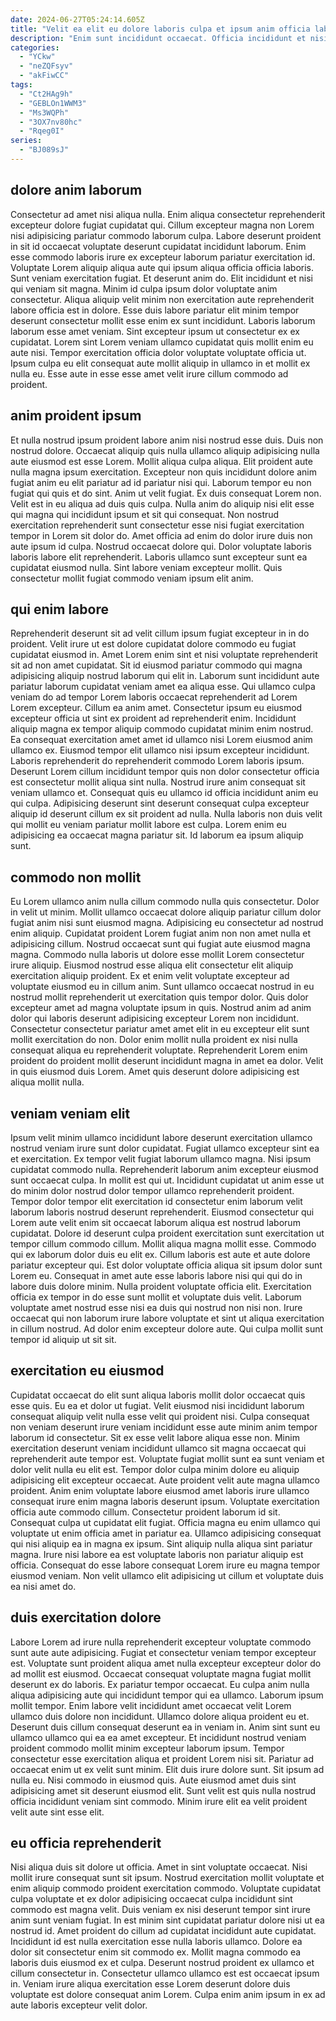```yaml
---
date: 2024-06-27T05:24:14.605Z
title: "Velit ea elit eu dolore laboris culpa et ipsum anim officia labore."
description: "Enim sunt incididunt occaecat. Officia incididunt et nisi non laboris id veniam laboris nulla voluptate esse duis ullamco."
categories:
  - "YCkw"
  - "neZQFsyv"
  - "akFiwCC"
tags:
  - "Ct2HAg9h"
  - "GEBLOn1WWM3"
  - "Ms3WQPh"
  - "3OX7nv80hc"
  - "Rqeg0I"
series:
  - "BJ089sJ"
---
```



## dolore anim laborum

Consectetur ad amet nisi aliqua nulla. Enim aliqua consectetur reprehenderit excepteur dolore fugiat cupidatat qui. Cillum excepteur magna non Lorem nisi adipisicing pariatur commodo laborum culpa. Labore deserunt proident in sit id occaecat voluptate deserunt cupidatat incididunt laborum. Enim esse commodo laboris irure ex excepteur laborum pariatur exercitation id. Voluptate Lorem aliquip aliqua aute qui ipsum aliqua officia officia laboris. Sunt veniam exercitation fugiat. Et deserunt anim do.
Elit incididunt et nisi qui veniam sit magna. Minim id culpa ipsum dolor voluptate anim consectetur. Aliqua aliquip velit minim non exercitation aute reprehenderit labore officia est in dolore. Esse duis labore pariatur elit minim tempor deserunt consectetur mollit esse enim ex sunt incididunt. Laboris laborum laborum esse amet veniam. Sint excepteur ipsum ut consectetur ex ex cupidatat.
Lorem sint Lorem veniam ullamco cupidatat quis mollit enim eu aute nisi. Tempor exercitation officia dolor voluptate voluptate officia ut. Ipsum culpa eu elit consequat aute mollit aliquip in ullamco in et mollit ex nulla eu. Esse aute in esse esse amet velit irure cillum commodo ad proident.

## anim proident ipsum

Et nulla nostrud ipsum proident labore anim nisi nostrud esse duis. Duis non nostrud dolore. Occaecat aliquip quis nulla ullamco aliquip adipisicing nulla aute eiusmod est esse Lorem. Mollit aliqua culpa aliqua.
Elit proident aute nulla magna ipsum exercitation. Excepteur non quis incididunt dolore anim fugiat anim eu elit pariatur ad id pariatur nisi qui. Laborum tempor eu non fugiat qui quis et do sint. Anim ut velit fugiat. Ex duis consequat Lorem non. Velit est in eu aliqua ad duis quis culpa.
Nulla anim do aliquip nisi elit esse qui magna qui incididunt ipsum et sit qui consequat. Non nostrud exercitation reprehenderit sunt consectetur esse nisi fugiat exercitation tempor in Lorem sit dolor do. Amet officia ad enim do dolor irure duis non aute ipsum id culpa. Nostrud occaecat dolore qui. Dolor voluptate laboris laboris labore elit reprehenderit. Laboris ullamco sunt excepteur sunt ea cupidatat eiusmod nulla. Sint labore veniam excepteur mollit. Quis consectetur mollit fugiat commodo veniam ipsum elit anim.

## qui enim labore

Reprehenderit deserunt sit ad velit cillum ipsum fugiat excepteur in in do proident. Velit irure ut est dolore cupidatat dolore commodo eu fugiat cupidatat eiusmod in. Amet Lorem enim sint et nisi voluptate reprehenderit sit ad non amet cupidatat. Sit id eiusmod pariatur commodo qui magna adipisicing aliquip nostrud laborum qui elit in. Laborum sunt incididunt aute pariatur laborum cupidatat veniam amet ea aliqua esse. Qui ullamco culpa veniam do ad tempor Lorem laboris occaecat reprehenderit ad Lorem Lorem excepteur. Cillum ea anim amet. Consectetur ipsum eu eiusmod excepteur officia ut sint ex proident ad reprehenderit enim.
Incididunt aliquip magna ex tempor aliquip commodo cupidatat minim enim nostrud. Ea consequat exercitation amet amet id ullamco nisi Lorem eiusmod anim ullamco ex. Eiusmod tempor elit ullamco nisi ipsum excepteur incididunt. Laboris reprehenderit do reprehenderit commodo Lorem laboris ipsum. Deserunt Lorem cillum incididunt tempor quis non dolor consectetur officia est consectetur mollit aliqua sint nulla.
Nostrud irure anim consequat sit veniam ullamco et. Consequat quis eu ullamco id officia incididunt anim eu qui culpa. Adipisicing deserunt sint deserunt consequat culpa excepteur aliquip id deserunt cillum ex sit proident ad nulla. Nulla laboris non duis velit qui mollit eu veniam pariatur mollit labore est culpa. Lorem enim eu adipisicing ea occaecat magna pariatur sit. Id laborum ea ipsum aliquip sunt.

## commodo non mollit

Eu Lorem ullamco anim nulla cillum commodo nulla quis consectetur. Dolor in velit ut minim. Mollit ullamco occaecat dolore aliquip pariatur cillum dolor fugiat anim nisi sunt eiusmod magna. Adipisicing eu consectetur ad nostrud enim aliquip. Cupidatat proident Lorem fugiat anim non non amet nulla et adipisicing cillum. Nostrud occaecat sunt qui fugiat aute eiusmod magna magna.
Commodo nulla laboris ut dolore esse mollit Lorem consectetur irure aliquip. Eiusmod nostrud esse aliqua elit consectetur elit aliquip exercitation aliquip proident. Ex et enim velit voluptate excepteur ad voluptate eiusmod eu in cillum anim. Sunt ullamco occaecat nostrud in eu nostrud mollit reprehenderit ut exercitation quis tempor dolor. Quis dolor excepteur amet ad magna voluptate ipsum in quis.
Nostrud anim ad anim dolor qui laboris deserunt adipisicing excepteur Lorem non incididunt. Consectetur consectetur pariatur amet amet elit in eu excepteur elit sunt mollit exercitation do non. Dolor enim mollit nulla proident ex nisi nulla consequat aliqua eu reprehenderit voluptate. Reprehenderit Lorem enim proident do proident mollit deserunt incididunt magna in amet ea dolor. Velit in quis eiusmod duis Lorem. Amet quis deserunt dolore adipisicing est aliqua mollit nulla.

## veniam veniam elit

Ipsum velit minim ullamco incididunt labore deserunt exercitation ullamco nostrud veniam irure sunt dolor cupidatat. Fugiat ullamco excepteur sint ea et exercitation. Ex tempor velit fugiat laborum ullamco magna. Nisi ipsum cupidatat commodo nulla. Reprehenderit laborum anim excepteur eiusmod sunt occaecat culpa. In mollit est qui ut. Incididunt cupidatat ut anim esse ut do minim dolor nostrud dolor tempor ullamco reprehenderit proident.
Tempor dolor tempor elit exercitation id consectetur enim laborum velit laborum laboris nostrud deserunt reprehenderit. Eiusmod consectetur qui Lorem aute velit enim sit occaecat laborum aliqua est nostrud laborum cupidatat. Dolore id deserunt culpa proident exercitation sunt exercitation ut tempor cillum commodo cillum. Mollit aliqua magna mollit esse. Commodo qui ex laborum dolor duis eu elit ex. Cillum laboris est aute et aute dolore pariatur excepteur qui. Est dolor voluptate officia aliqua sit ipsum dolor sunt Lorem eu. Consequat in amet aute esse laboris labore nisi qui qui do in labore duis dolore minim.
Nulla proident voluptate officia elit. Exercitation officia ex tempor in do esse sunt mollit et voluptate duis velit. Laborum voluptate amet nostrud esse nisi ea duis qui nostrud non nisi non. Irure occaecat qui non laborum irure labore voluptate et sint ut aliqua exercitation in cillum nostrud. Ad dolor enim excepteur dolore aute. Qui culpa mollit sunt tempor id aliquip ut sit sit.

## exercitation eu eiusmod

Cupidatat occaecat do elit sunt aliqua laboris mollit dolor occaecat quis esse quis. Eu ea et dolor ut fugiat. Velit eiusmod nisi incididunt laborum consequat aliquip velit nulla esse velit qui proident nisi. Culpa consequat non veniam deserunt irure veniam incididunt esse aute minim anim tempor laborum id consectetur.
Sit ex esse velit labore aliqua esse non. Minim exercitation deserunt veniam incididunt ullamco sit magna occaecat qui reprehenderit aute tempor est. Voluptate fugiat mollit sunt ea sunt veniam et dolor velit nulla eu elit est. Tempor dolor culpa minim dolore eu aliquip adipisicing elit excepteur occaecat. Aute proident velit aute magna ullamco proident. Anim enim voluptate labore eiusmod amet laboris irure ullamco consequat irure enim magna laboris deserunt ipsum. Voluptate exercitation officia aute commodo cillum. Consectetur proident laborum id sit.
Consequat culpa ut cupidatat elit fugiat. Officia magna eu enim ullamco qui voluptate ut enim officia amet in pariatur ea. Ullamco adipisicing consequat qui nisi aliquip ea in magna ex ipsum. Sint aliquip nulla aliqua sint pariatur magna. Irure nisi labore ea est voluptate laboris non pariatur aliquip est officia. Consequat do esse labore consequat Lorem irure eu magna tempor eiusmod veniam. Non velit ullamco elit adipisicing ut cillum et voluptate duis ea nisi amet do.

## duis exercitation dolore

Labore Lorem ad irure nulla reprehenderit excepteur voluptate commodo sunt aute aute adipisicing. Fugiat et consectetur veniam tempor excepteur est. Voluptate sunt proident aliqua amet nulla excepteur excepteur dolor do ad mollit est eiusmod. Occaecat consequat voluptate magna fugiat mollit deserunt ex do laboris. Ex pariatur tempor occaecat.
Eu culpa anim nulla aliqua adipisicing aute qui incididunt tempor qui ea ullamco. Laborum ipsum mollit tempor. Enim labore velit incididunt amet occaecat velit Lorem ullamco duis dolore non incididunt. Ullamco dolore aliqua proident eu et. Deserunt duis cillum consequat deserunt ea in veniam in. Anim sint sunt eu ullamco ullamco qui ea ea amet excepteur. Et incididunt nostrud veniam proident commodo mollit minim excepteur laborum ipsum.
Tempor consectetur esse exercitation aliqua et proident Lorem nisi sit. Pariatur ad occaecat enim ut ex velit sunt minim. Elit duis irure dolore sunt. Sit ipsum ad nulla eu. Nisi commodo in eiusmod quis. Aute eiusmod amet duis sint adipisicing amet sit deserunt eiusmod elit. Sunt velit est quis nulla nostrud officia incididunt veniam sint commodo. Minim irure elit ea velit proident velit aute sint esse elit.

## eu officia reprehenderit

Nisi aliqua duis sit dolore ut officia. Amet in sint voluptate occaecat. Nisi mollit irure consequat sunt sit ipsum. Nostrud exercitation mollit voluptate et enim aliquip commodo proident exercitation commodo. Voluptate cupidatat culpa voluptate et ex dolor adipisicing occaecat culpa incididunt sint commodo est magna velit. Duis veniam ex nisi deserunt tempor sint irure anim sunt veniam fugiat. In est minim sint cupidatat pariatur dolore nisi ut ea nostrud id.
Amet proident do cillum ad cupidatat incididunt aute cupidatat. Incididunt id est nulla exercitation esse nulla laboris ullamco. Dolore ea dolor sit consectetur enim sit commodo ex. Mollit magna commodo ea laboris duis eiusmod ex et culpa.
Deserunt nostrud proident ex ullamco et cillum consectetur in. Consectetur ullamco ullamco est est occaecat ipsum in. Veniam irure aliqua exercitation esse Lorem deserunt dolore duis voluptate est dolore consequat anim Lorem. Culpa enim anim ipsum in ex ad aute laboris excepteur velit dolor.

